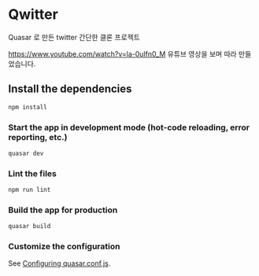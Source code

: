 # Qwitter

Quasar 로 만든 twitter 간단한 클론 프로젝트

<https://www.youtube.com/watch?v=la-0ulfn0_M>
유튜브 영상을 보며 따라 만들었습니다.

## Install the dependencies

```bash
npm install
```

### Start the app in development mode (hot-code reloading, error reporting, etc.)

```bash
quasar dev
```

### Lint the files

```bash
npm run lint
```

### Build the app for production

```bash
quasar build
```

### Customize the configuration

See [Configuring quasar.conf.js](https://v1.quasar.dev/quasar-cli/quasar-conf-js).
